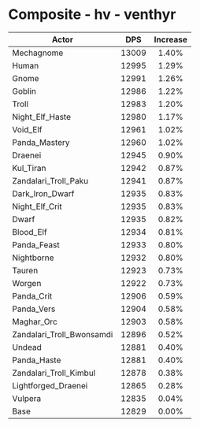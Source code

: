 # Composite - hv - venthyr
| Actor | DPS | Increase |
|---|:---:|:---:|
|Mechagnome|13009|1.40%|
|Human|12995|1.29%|
|Gnome|12991|1.26%|
|Goblin|12986|1.22%|
|Troll|12983|1.20%|
|Night_Elf_Haste|12980|1.17%|
|Void_Elf|12961|1.02%|
|Panda_Mastery|12960|1.02%|
|Draenei|12945|0.90%|
|Kul_Tiran|12942|0.87%|
|Zandalari_Troll_Paku|12941|0.87%|
|Dark_Iron_Dwarf|12935|0.83%|
|Night_Elf_Crit|12935|0.83%|
|Dwarf|12935|0.82%|
|Blood_Elf|12934|0.81%|
|Panda_Feast|12933|0.80%|
|Nightborne|12932|0.80%|
|Tauren|12923|0.73%|
|Worgen|12922|0.73%|
|Panda_Crit|12906|0.59%|
|Panda_Vers|12904|0.58%|
|Maghar_Orc|12903|0.58%|
|Zandalari_Troll_Bwonsamdi|12896|0.52%|
|Undead|12881|0.40%|
|Panda_Haste|12881|0.40%|
|Zandalari_Troll_Kimbul|12878|0.38%|
|Lightforged_Draenei|12865|0.28%|
|Vulpera|12835|0.04%|
|Base|12829|0.00%|
